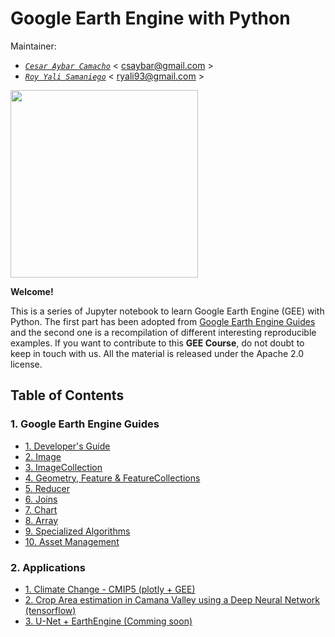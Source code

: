 # Google Earth Engine with Python

Maintainer:
- [*`Cesar Aybar Camacho`*](https://csaybar.github.io)  < csaybar@gmail.com >
- [*`Roy Yali Samaniego`*]()  < ryali93@gmail.com >

<img src = 'https://sitejerk.com/images/google-earth-logo-png-5.png' width  =300px>


**Welcome!**

This is a series of Jupyter notebook to learn Google Earth Engine (GEE) with Python. The first part has been adopted from [Google Earth Engine Guides](https://developers.google.com/earth-engine/) and the second one is a recompilation of different interesting reproducible examples. If you want to contribute to this **GEE Course**, do not doubt to keep in touch with us. All the material is released under the Apache 2.0 license.

## Table of Contents

### 1. Google Earth Engine Guides
- [1. Developer's Guide](1_Introduction.ipynb)
- [2. Image](2_eeImage.ipynb)
- [3. ImageCollection](3_eeImageCollection.ipynb)
- [4. Geometry, Feature & FeatureCollections](4_features.ipynb)
- [5. Reducer](5_Reducer.ipynb)
- [6. Joins](6_Joins.ipynb)
- [7. Chart](7_Chart.ipynb)
- [8. Array](8_Array.ipynb)
- [9. Specialized Algorithms](9_SpecializedAlgorithms.ipynb)
- [10. Asset Management](10_Import.ipynb)

### 2. Applications
- [1. Climate Change - CMIP5 (plotly + GEE)](cmip5.ipynb)
- [2. Crop Area estimation in Camana Valley using a Deep Neural Network (tensorflow)](dnn_demo.ipynb)
- [3. U-Net + EarthEngine (Comming soon)](x)
